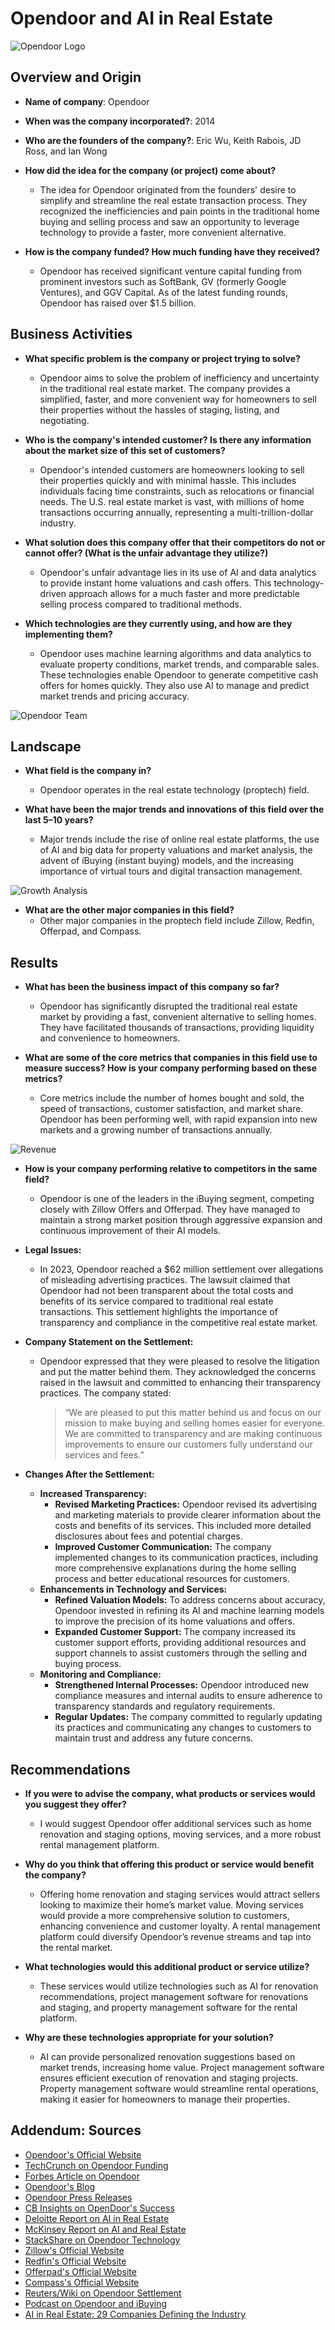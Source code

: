 # Opendoor and AI in Real Estate

![Opendoor Logo](https://github.com/sack2116/AI-Case-Study/blob/d06a779f4bd4487d3c7e91f4f6cc6018f6dc2518/Opendoorlogo.png)

## Overview and Origin

* **Name of company**: Opendoor

* **When was the company incorporated?**: 2014

* **Who are the founders of the company?**: Eric Wu, Keith Rabois, JD Ross, and Ian Wong

* **How did the idea for the company (or project) come about?**
  - The idea for Opendoor originated from the founders' desire to simplify and streamline the real estate transaction process. They recognized the inefficiencies and pain points in the traditional home buying and selling process and saw an opportunity to leverage technology to provide a faster, more convenient alternative.

* **How is the company funded? How much funding have they received?**
  - Opendoor has received significant venture capital funding from prominent investors such as SoftBank, GV (formerly Google Ventures), and GGV Capital. As of the latest funding rounds, Opendoor has raised over $1.5 billion.

## Business Activities

* **What specific problem is the company or project trying to solve?**
  - Opendoor aims to solve the problem of inefficiency and uncertainty in the traditional real estate market. The company provides a simplified, faster, and more convenient way for homeowners to sell their properties without the hassles of staging, listing, and negotiating.

* **Who is the company's intended customer? Is there any information about the market size of this set of customers?**
  - Opendoor's intended customers are homeowners looking to sell their properties quickly and with minimal hassle. This includes individuals facing time constraints, such as relocations or financial needs. The U.S. real estate market is vast, with millions of home transactions occurring annually, representing a multi-trillion-dollar industry.

* **What solution does this company offer that their competitors do not or cannot offer? (What is the unfair advantage they utilize?)**
  - Opendoor's unfair advantage lies in its use of AI and data analytics to provide instant home valuations and cash offers. This technology-driven approach allows for a much faster and more predictable selling process compared to traditional methods.

* **Which technologies are they currently using, and how are they implementing them?**
  - Opendoor uses machine learning algorithms and data analytics to evaluate property conditions, market trends, and comparable sales. These technologies enable Opendoor to generate competitive cash offers for homes quickly. They also use AI to manage and predict market trends and pricing accuracy.

![Opendoor Team](https://github.com/sack2116/AI-Case-Study/blob/d06a779f4bd4487d3c7e91f4f6cc6018f6dc2518/OpenDoorTeam.png)

## Landscape

* **What field is the company in?**
  - Opendoor operates in the real estate technology (proptech) field.

* **What have been the major trends and innovations of this field over the last 5–10 years?**
  - Major trends include the rise of online real estate platforms, the use of AI and big data for property valuations and market analysis, the advent of iBuying (instant buying) models, and the increasing importance of virtual tours and digital transaction management.

![Growth Analysis](https://github.com/sack2116/AI-Case-Study/blob/d06a779f4bd4487d3c7e91f4f6cc6018f6dc2518/growth%20analysis.png)

* **What are the other major companies in this field?**
  - Other major companies in the proptech field include Zillow, Redfin, Offerpad, and Compass.

## Results

* **What has been the business impact of this company so far?**
  - Opendoor has significantly disrupted the traditional real estate market by providing a fast, convenient alternative to selling homes. They have facilitated thousands of transactions, providing liquidity and convenience to homeowners.

* **What are some of the core metrics that companies in this field use to measure success? How is your company performing based on these metrics?**
  - Core metrics include the number of homes bought and sold, the speed of transactions, customer satisfaction, and market share. Opendoor has been performing well, with rapid expansion into new markets and a growing number of transactions annually.

![Revenue](https://github.com/sack2116/AI-Case-Study/blob/d06a779f4bd4487d3c7e91f4f6cc6018f6dc2518/Revenue.png)

* **How is your company performing relative to competitors in the same field?**
  - Opendoor is one of the leaders in the iBuying segment, competing closely with Zillow Offers and Offerpad. They have managed to maintain a strong market position through aggressive expansion and continuous improvement of their AI models.

* **Legal Issues:**
  - In 2023, Opendoor reached a $62 million settlement over allegations of misleading advertising practices. The lawsuit claimed that Opendoor had not been transparent about the total costs and benefits of its service compared to traditional real estate transactions. This settlement highlights the importance of transparency and compliance in the competitive real estate market.

* **Company Statement on the Settlement:**
  - Opendoor expressed that they were pleased to resolve the litigation and put the matter behind them. They acknowledged the concerns raised in the lawsuit and committed to enhancing their transparency practices. The company stated:
    > “We are pleased to put this matter behind us and focus on our mission to make buying and selling homes easier for everyone. We are committed to transparency and are making continuous improvements to ensure our customers fully understand our services and fees.”

* **Changes After the Settlement:**
  - **Increased Transparency:**
    - **Revised Marketing Practices:** Opendoor revised its advertising and marketing materials to provide clearer information about the costs and benefits of its services. This included more detailed disclosures about fees and potential charges.
    - **Improved Customer Communication:** The company implemented changes to its communication practices, including more comprehensive explanations during the home selling process and better educational resources for customers.
  - **Enhancements in Technology and Services:**
    - **Refined Valuation Models:** To address concerns about accuracy, Opendoor invested in refining its AI and machine learning models to improve the precision of its home valuations and offers.
    - **Expanded Customer Support:** The company increased its customer support efforts, providing additional resources and support channels to assist customers through the selling and buying process.
  - **Monitoring and Compliance:**
    - **Strengthened Internal Processes:** Opendoor introduced new compliance measures and internal audits to ensure adherence to transparency standards and regulatory requirements.
    - **Regular Updates:** The company committed to regularly updating its practices and communicating any changes to customers to maintain trust and address any future concerns.

## Recommendations

* **If you were to advise the company, what products or services would you suggest they offer?**
  - I would suggest Opendoor offer additional services such as home renovation and staging options, moving services, and a more robust rental management platform.

* **Why do you think that offering this product or service would benefit the company?**
  - Offering home renovation and staging services would attract sellers looking to maximize their home’s market value. Moving services would provide a more comprehensive solution to customers, enhancing convenience and customer loyalty. A rental management platform could diversify Opendoor’s revenue streams and tap into the rental market.

* **What technologies would this additional product or service utilize?**
  - These services would utilize technologies such as AI for renovation recommendations, project management software for renovations and staging, and property management software for the rental platform.

* **Why are these technologies appropriate for your solution?**
  - AI can provide personalized renovation suggestions based on market trends, increasing home value. Project management software ensures efficient execution of renovation and staging projects. Property management software would streamline rental operations, making it easier for homeowners to manage their properties.

## Addendum: Sources

- [Opendoor's Official Website](https://www.opendoor.com)
- [TechCrunch on Opendoor Funding](https://techcrunch.com/2019/03/20/opendoor-raises-300m-on-a-3-8b-valuation-for-its-home-marketplace/)
- [Forbes Article on Opendoor](https://www.forbes.com/sites/amyfeldman/2016/11/30/home-shopping-networkers-opendoor-is-upending-the-way-americans-buy-and-sell-homes/)
- [Opendoor's Blog](https://www.opendoor.com/articles/topic/blog-archive)
- [Opendoor Press Releases](https://www.opendoor.com/newsroom)
- [CB Insights on OpenDoor's Success](https://www.cbinsights.com/research/report/opendoor-real-estate-teardown-expert-intelligence/)
- [Deloitte Report on AI in Real Estate](https://www2.deloitte.com/us/en/insights/industry/financial-services/generative-ai-in-real-estate-benefits.html)
- [McKinsey Report on AI and Real Estate](https://www.mckinsey.com/~/media/mckinsey/email/rethink/2024/01/2024-01-24f.html#:~:text=Using%20the%20latest%20analysis%20from,buildings%20are%20designed%20and%20constructed.)
- [StackShare on Opendoor Technology](https://stackshare.io/opendoor/the-stack-that-helped-opendoor-buy-and-sell-over-$1b-in-homes)
- [Zillow's Official Website](https://www.zillow.com)
- [Redfin's Official Website](https://www.redfin.com)
- [Offerpad's Official Website](https://www.offerpad.com)
- [Compass's Official Website](https://www.compass.com)
- [Reuters/Wiki on Opendoor Settlement](https://en.wikipedia.org/wiki/Opendoor)
- [Podcast on Opendoor and iBuying](https://www.youtube.com/watch?v=RZFuzXLHICI)
- [ AI in Real Estate: 29 Companies Defining the Industry](https://builtin.com/artificial-intelligence/ai-real-estate)
